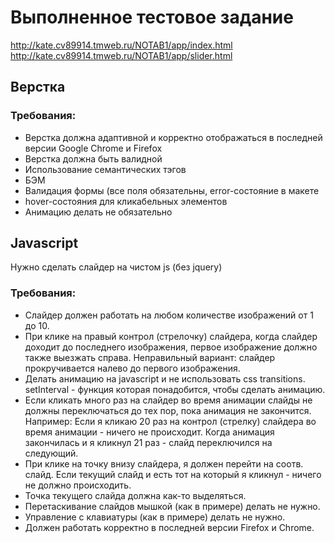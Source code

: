 # Выполненное тестовое задание

http://kate.cv89914.tmweb.ru/NOTAB1/app/index.html
http://kate.cv89914.tmweb.ru/NOTAB1/app/slider.html

## Верстка

### Требования:
* Верстка должна адаптивной и корректно отображаться в последней версии Google Chrome и Firefox
* Верстка должна быть валидной
* Использование семантических тэгов
* БЭМ
* Валидация формы (все поля обязательны, error-состояние в макете
* hover-состояния для кликабельных элементов
* Анимацию делать не обязательно

## Javascript

Нужно сделать слайдер на чистом js (без jquery)

### Требования:
* Слайдер должен работать на любом количестве изображений от 1 до 10.
* При клике на правый контрол (стрелочку) слайдера, когда слайдер доходит до последнего изображения, первое изображение должно также выезжать справа. Неправильный вариант: слайдер прокручивается налево до первого изображения.
* Делать анимацию на javascript и не использовать css transitions. setInterval - функция которая понадобится, чтобы сделать анимацию.
* Если кликать много раз на слайдер во время анимации слайды не должны переключаться до тех пор, пока анимация не закончится. Например: Если я кликаю 20 раз на контрол (стрелку) слайдера во время анимации - ничего не происходит. Когда анимация закончилась и я кликнул 21 раз - слайд переключился на следующий.
* При клике на точку внизу слайдера, я должен перейти на соотв. слайд. Если текущий слайд и есть тот на который я кликнул - ничего не должно происходить.
* Точка текущего слайда должна как-то выделяться.
* Перетаскивание слайдов мышкой (как в примере) делать не нужно.
* Управление с клавиатуры (как в примере) делать не нужно.
* Должен работать корректно в последней версии Firefox и Chrome.
